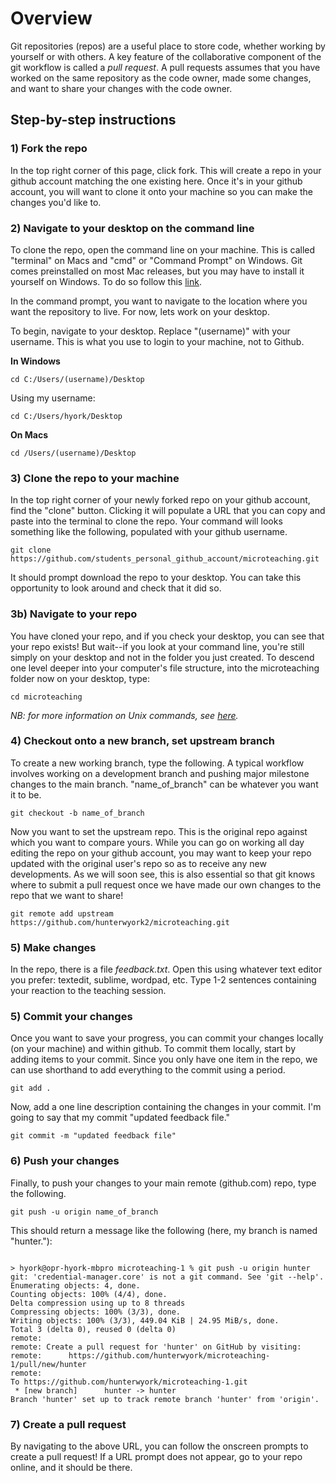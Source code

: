 # Overview

Git repositories (repos) are a useful place to store code, whether working by yourself or with others. A key feature of the collaborative component of the git workflow is called a *pull request*. A pull requests assumes that you have worked on the same repository as the code owner, made some changes, and want to share your changes with the code owner. 

## Step-by-step instructions

### 1) Fork the repo

In the top right corner of this page, click fork. This will create a repo in your github account matching the one existing here. Once it's in your github account, you will want to clone it onto your machine so you can make the changes you'd like to.

### 2) Navigate to your desktop on the command line

To clone the repo, open the command line on your machine. This is called "terminal" on Macs and "cmd" or "Command Prompt" on Windows. Git comes preinstalled on most Mac releases, but you may have to install it yourself on Windows. To do so follow this [link](https://git-scm.com/download/win). 

In the command prompt, you want to navigate to the location where you want the repository to live. For now, lets work on your desktop. 

To begin, navigate to your desktop. Replace "(username)" with your username. This is what you use to login to your machine, not to Github.

**In Windows**
```
cd C:/Users/(username)/Desktop
```
Using my username:
```
cd C:/Users/hyork/Desktop
```

**On Macs**
```
cd /Users/(username)/Desktop
```

### 3) Clone the repo to your machine

In the top right corner of your newly forked repo on your github account, find the "clone" button. Clicking it will populate a URL that you can copy and paste into the terminal to clone the repo. Your command will looks something like the following, populated with your github username.

```
git clone https://github.com/students_personal_github_account/microteaching.git
```

It should prompt download the repo to your desktop. You can take this opportunity to look around and check that it did so.

### 3b) Navigate to your repo

You have cloned your repo, and if you check your desktop, you can see that your repo exists! But wait--if you look at your command line, you're still simply on your desktop and not in the folder you just created. To descend one level deeper into your computer's file structure, into the microteaching folder now on your desktop, type:

```
cd microteaching
```

_NB: for more information on Unix commands, see [here](http://mally.stanford.edu/~sr/computing/basic-unix.html)._

### 4) Checkout onto a new branch, set upstream branch

To create a new working branch, type the following. A typical workflow involves working on a development branch and pushing major milestone changes to the main branch. "name_of_branch" can be whatever you want it to be.

```
git checkout -b name_of_branch
```

Now you want to set the upstream repo. This is the original repo against which you want to compare yours. While you can go on working all day editing the repo on your github account, you may want to keep your repo updated with the original user's repo so as to receive any new developments. As we will soon see, this is also essential so that git knows where to submit a pull request once we have made our own changes to the repo that we want to share!

```
git remote add upstream https://github.com/hunterwyork2/microteaching.git
```


### 5) Make changes

In the repo, there is a file _feedback.txt_. Open this using whatever text editor you prefer: textedit, sublime, wordpad, etc. Type 1-2 sentences containing your reaction to the teaching session.

### 5) Commit your changes

Once you want to save your progress, you can commit your changes locally (on your machine) and within github. To commit them locally, start by adding items to your commit. Since you only have one item in the repo, we can use shorthand to add everything to the commit using a period.

```
git add .
```

Now, add a one line description containing the changes in your commit. I'm going to say that my commit "updated feedback file."

```
git commit -m "updated feedback file"
```

### 6) Push your changes

Finally, to push your changes to your main remote (github.com) repo, type the following. 

```
git push -u origin name_of_branch
```

This should return a message like the following (here, my branch is named "hunter."):

```

> hyork@opr-hyork-mbpro microteaching-1 % git push -u origin hunter
git: 'credential-manager.core' is not a git command. See 'git --help'.
Enumerating objects: 4, done.
Counting objects: 100% (4/4), done.
Delta compression using up to 8 threads
Compressing objects: 100% (3/3), done.
Writing objects: 100% (3/3), 449.04 KiB | 24.95 MiB/s, done.
Total 3 (delta 0), reused 0 (delta 0)
remote: 
remote: Create a pull request for 'hunter' on GitHub by visiting:
remote:      https://github.com/hunterwyork/microteaching-1/pull/new/hunter
remote: 
To https://github.com/hunterwyork/microteaching-1.git
 * [new branch]      hunter -> hunter
Branch 'hunter' set up to track remote branch 'hunter' from 'origin'.

```

### 7) Create a pull request

By navigating to the above URL, you can follow the onscreen prompts to create a pull request! If a URL prompt does not appear, go to your repo online, and it should be there.
